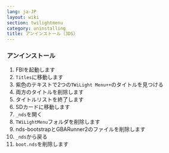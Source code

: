 ```yaml
---
lang: ja-JP
layout: wiki
section: twilightmenu
category: uninstalling
title: アンインストール（3DS）
---
```


### アンインストール
1. FBIを起動します
1. `Titles`に移動します
1. 紫色のテキストで2つの`TWiLight Menu++`のタイトルを見つける
1. 両方のタイトルを削除します
1. タイトルリストを終了します
1. SDカードに移動します
1. `_nds`を開く
1. `TWiLightMenu`フォルダを削除します
1. nds-bootstrapとGBARunner2のファイルを削除します
1. `_nds`から戻る
1. `boot.nds`を削除します
